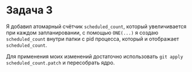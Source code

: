 # Задача 3
Я добавил атомарный счётчик `scheduled_count`, который увеличивается при каждом запланировании, с помощью `ONE(...)` я создаю `scheduled_count` внутри папки с pid процесса, который и отображает `scheduled_count`.

Для применения моих изменений достаточно использовать `git apply scheduled_count.patch` и пересобрать ядро.